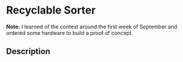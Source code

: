 # Recyclable Sorter

**Note:** I learned of the contest around the first week of September and ordered some hardware to build a proof of concept.

## Description
